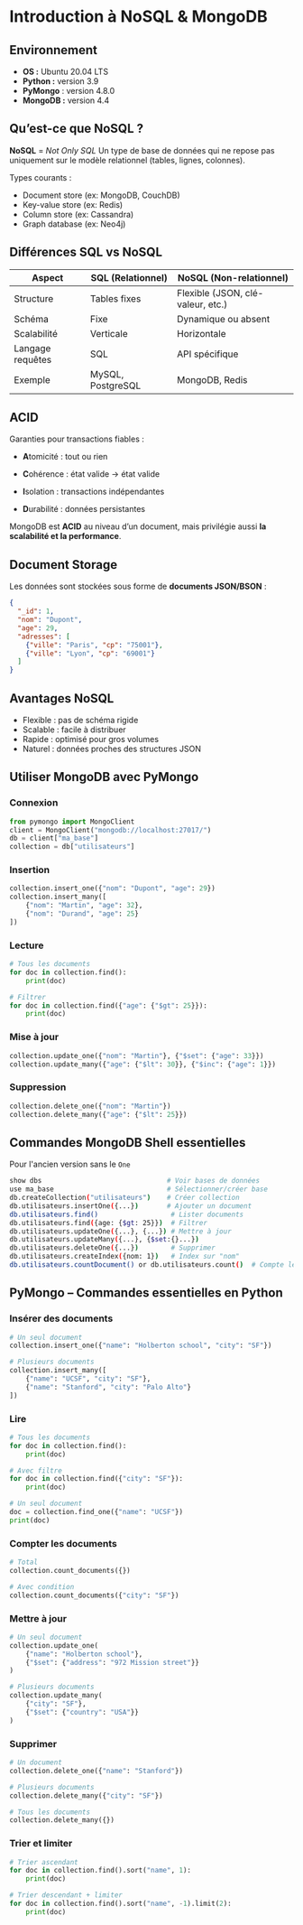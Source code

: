 # Introduction à NoSQL & MongoDB

## Environnement

- **OS :** Ubuntu 20.04 LTS
- **Python :** version 3.9
- **PyMongo** : version 4.8.0
- **MongoDB :** version 4.4

## Qu’est-ce que NoSQL ?

**NoSQL** = *Not Only SQL*
Un type de base de données qui ne repose pas uniquement sur le modèle relationnel (tables, lignes, colonnes).

Types courants :

- Document store (ex: MongoDB, CouchDB)
- Key-value store (ex: Redis)
- Column store (ex: Cassandra)
- Graph database (ex: Neo4j)

## Différences SQL vs NoSQL

| Aspect           | SQL (Relationnel) | NoSQL (Non-relationnel)           |
| ---------------- | ----------------- | --------------------------------- |
| Structure        | Tables fixes      | Flexible (JSON, clé-valeur, etc.) |
| Schéma           | Fixe              | Dynamique ou absent               |
| Scalabilité      | Verticale         | Horizontale                       |
| Langage requêtes | SQL               | API spécifique                    |
| Exemple          | MySQL, PostgreSQL | MongoDB, Redis                    |

## ACID

Garanties pour transactions fiables :

- **A**tomicité : tout ou rien

- **C**ohérence : état valide → état valide

- **I**solation : transactions indépendantes

- **D**urabilité : données persistantes

MongoDB est **ACID** au niveau d’un document, mais privilégie aussi **la scalabilité et la performance**.

## Document Storage

Les données sont stockées sous forme de **documents JSON/BSON** :

```json
{
  "_id": 1,
  "nom": "Dupont",
  "age": 29,
  "adresses": [
    {"ville": "Paris", "cp": "75001"},
    {"ville": "Lyon", "cp": "69001"}
  ]
}
```

## Avantages NoSQL

- Flexible : pas de schéma rigide
- Scalable : facile à distribuer
- Rapide : optimisé pour gros volumes
- Naturel : données proches des structures JSON

## Utiliser MongoDB avec PyMongo

### Connexion

```py
from pymongo import MongoClient
client = MongoClient("mongodb://localhost:27017/")
db = client["ma_base"]
collection = db["utilisateurs"]
```

### Insertion 

```py
collection.insert_one({"nom": "Dupont", "age": 29})
collection.insert_many([
    {"nom": "Martin", "age": 32},
    {"nom": "Durand", "age": 25}
])
```

### Lecture

```py
# Tous les documents
for doc in collection.find():
    print(doc)

# Filtrer
for doc in collection.find({"age": {"$gt": 25}}):
    print(doc)
```

### Mise à jour

```py
collection.update_one({"nom": "Martin"}, {"$set": {"age": 33}})
collection.update_many({"age": {"$lt": 30}}, {"$inc": {"age": 1}})
```

### Suppression

```py
collection.delete_one({"nom": "Martin"})
collection.delete_many({"age": {"$lt": 25}})
```

## Commandes MongoDB Shell essentielles

Pour l'ancien version sans le `One`
```bash
show dbs                               # Voir bases de données
use ma_base                            # Sélectionner/créer base
db.createCollection("utilisateurs")    # Créer collection
db.utilisateurs.insertOne({...})       # Ajouter un document
db.utilisateurs.find()                  # Lister documents
db.utilisateurs.find({age: {$gt: 25}})  # Filtrer
db.utilisateurs.updateOne({...}, {...}) # Mettre à jour
db.utilisateurs.updateMany({...}, {$set:{}...})
db.utilisateurs.deleteOne({...})        # Supprimer
db.utilisateurs.createIndex({nom: 1})   # Index sur "nom"
db.utilisateurs.countDocument() or db.utilisateurs.count()  # Compte le nombre de fichier
```

## PyMongo – Commandes essentielles en Python

### Insérer des documents

```py
# Un seul document
collection.insert_one({"name": "Holberton school", "city": "SF"})

# Plusieurs documents
collection.insert_many([
    {"name": "UCSF", "city": "SF"},
    {"name": "Stanford", "city": "Palo Alto"}
])
```

### Lire

```py
# Tous les documents
for doc in collection.find():
    print(doc)

# Avec filtre
for doc in collection.find({"city": "SF"}):
    print(doc)

# Un seul document
doc = collection.find_one({"name": "UCSF"})
print(doc)
```

### Compter les documents

```py
# Total
collection.count_documents({})

# Avec condition
collection.count_documents({"city": "SF"})
```

### Mettre à jour

```py
# Un seul document
collection.update_one(
    {"name": "Holberton school"},
    {"$set": {"address": "972 Mission street"}}
)

# Plusieurs documents
collection.update_many(
    {"city": "SF"},
    {"$set": {"country": "USA"}}
)
```

### Supprimer

```py
# Un document
collection.delete_one({"name": "Stanford"})

# Plusieurs documents
collection.delete_many({"city": "SF"})

# Tous les documents
collection.delete_many({})
```

### Trier et limiter

```py
# Trier ascendant
for doc in collection.find().sort("name", 1):
    print(doc)

# Trier descendant + limiter
for doc in collection.find().sort("name", -1).limit(2):
    print(doc)
```
